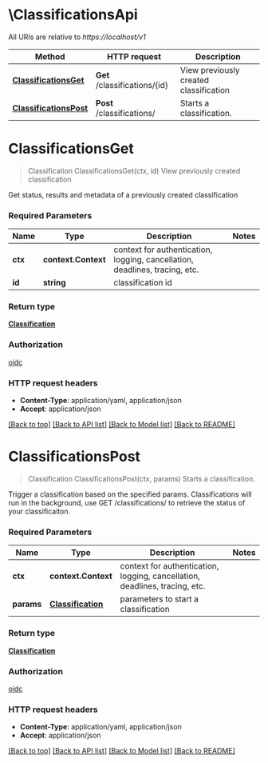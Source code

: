 # \ClassificationsApi

All URIs are relative to *https://localhost/v1*

Method | HTTP request | Description
------------- | ------------- | -------------
[**ClassificationsGet**](ClassificationsApi.md#ClassificationsGet) | **Get** /classifications/{id} | View previously created classification
[**ClassificationsPost**](ClassificationsApi.md#ClassificationsPost) | **Post** /classifications/ | Starts a classification.


# **ClassificationsGet**
> Classification ClassificationsGet(ctx, id)
View previously created classification

Get status, results and metadata of a previously created classification

### Required Parameters

Name | Type | Description  | Notes
------------- | ------------- | ------------- | -------------
 **ctx** | **context.Context** | context for authentication, logging, cancellation, deadlines, tracing, etc.
  **id** | **string**| classification id | 

### Return type

[**Classification**](Classification.md)

### Authorization

[oidc](../README.md#oidc)

### HTTP request headers

 - **Content-Type**: application/yaml, application/json
 - **Accept**: application/json

[[Back to top]](#) [[Back to API list]](../README.md#documentation-for-api-endpoints) [[Back to Model list]](../README.md#documentation-for-models) [[Back to README]](../README.md)

# **ClassificationsPost**
> Classification ClassificationsPost(ctx, params)
Starts a classification.

Trigger a classification based on the specified params. Classifications will run in the background, use GET /classifications/<id> to retrieve the status of your classificaiton.

### Required Parameters

Name | Type | Description  | Notes
------------- | ------------- | ------------- | -------------
 **ctx** | **context.Context** | context for authentication, logging, cancellation, deadlines, tracing, etc.
  **params** | [**Classification**](Classification.md)| parameters to start a classification | 

### Return type

[**Classification**](Classification.md)

### Authorization

[oidc](../README.md#oidc)

### HTTP request headers

 - **Content-Type**: application/yaml, application/json
 - **Accept**: application/json

[[Back to top]](#) [[Back to API list]](../README.md#documentation-for-api-endpoints) [[Back to Model list]](../README.md#documentation-for-models) [[Back to README]](../README.md)

